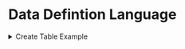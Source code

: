 # Data Defintion Language

<!--
Create Table Example
-->
<details>
<summary>Create Table Example</summary>
  
```SQL
create table persone(
nome    	character(20) not null primary key,  
eta 	      integer,
reddito     integer
);
create table maternita(
madre    	character(20) not null references persone(nome),  
figlio 	  character(20) not null primary key references persone(nome)
);
create table paternita(
padre    	character(20) not null references persone(nome),  
figlio 	  character(20) not null primary key references persone(nome)
);
```
</details>
